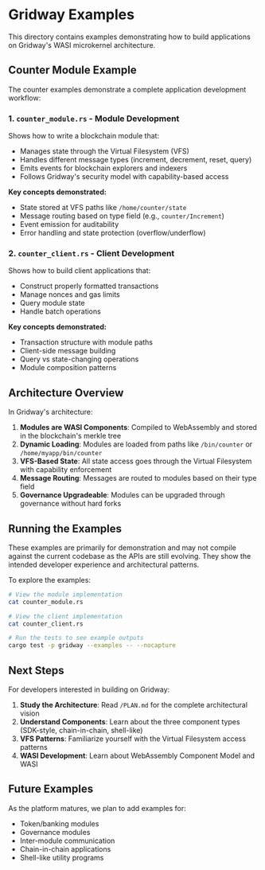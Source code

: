 # Gridway Examples

This directory contains examples demonstrating how to build applications on Gridway's WASI microkernel architecture.

## Counter Module Example

The counter examples demonstrate a complete application development workflow:

### 1. `counter_module.rs` - Module Development
Shows how to write a blockchain module that:
- Manages state through the Virtual Filesystem (VFS)
- Handles different message types (increment, decrement, reset, query)
- Emits events for blockchain explorers and indexers
- Follows Gridway's security model with capability-based access

**Key concepts demonstrated:**
- State stored at VFS paths like `/home/counter/state`
- Message routing based on type field (e.g., `counter/Increment`)
- Event emission for auditability
- Error handling and state protection (overflow/underflow)

### 2. `counter_client.rs` - Client Development
Shows how to build client applications that:
- Construct properly formatted transactions
- Manage nonces and gas limits
- Query module state
- Handle batch operations

**Key concepts demonstrated:**
- Transaction structure with module paths
- Client-side message building
- Query vs state-changing operations
- Module composition patterns

## Architecture Overview

In Gridway's architecture:

1. **Modules are WASI Components**: Compiled to WebAssembly and stored in the blockchain's merkle tree
2. **Dynamic Loading**: Modules are loaded from paths like `/bin/counter` or `/home/myapp/bin/counter`
3. **VFS-Based State**: All state access goes through the Virtual Filesystem with capability enforcement
4. **Message Routing**: Messages are routed to modules based on their type field
5. **Governance Upgradeable**: Modules can be upgraded through governance without hard forks

## Running the Examples

These examples are primarily for demonstration and may not compile against the current codebase as the APIs are still evolving. They show the intended developer experience and architectural patterns.

To explore the examples:
```bash
# View the module implementation
cat counter_module.rs

# View the client implementation
cat counter_client.rs

# Run the tests to see example outputs
cargo test -p gridway --examples -- --nocapture
```

## Next Steps

For developers interested in building on Gridway:

1. **Study the Architecture**: Read `/PLAN.md` for the complete architectural vision
2. **Understand Components**: Learn about the three component types (SDK-style, chain-in-chain, shell-like)
3. **VFS Patterns**: Familiarize yourself with the Virtual Filesystem access patterns
4. **WASI Development**: Learn about WebAssembly Component Model and WASI

## Future Examples

As the platform matures, we plan to add examples for:
- Token/banking modules
- Governance modules
- Inter-module communication
- Chain-in-chain applications
- Shell-like utility programs
